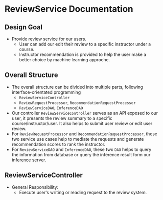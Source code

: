 # ReviewService Documentation

## Design Goal
- Provide review service for our users.
  - User can add our edit their review to a specific instructor under a course.
  - Instructor recommendation is provided to help the user make a better choice by machine learning approche.

## Overall Structure
- The overall structure can be divided into multiple parts, following interface-orientated programming
  - `ReviewServiceController`
  - `ReviewRequestProcessor`, `RecommendationRequestProcessor`
  - `ReviewServiceDAO`, `InferenceDAO`
- Our controller `ReviewServiceController` serves as an API exposed to our user, it presents the review summary to a specific course/instructor/user. It also helps to submit user review or edit user review.
- For `ReviewRequestProcessor` and `RecommendationRequestProcessor`, these two service use cases help to mediate the requests and generate recommendation scores to rank the instructor.
- For `ReviewServiceDAO` and `InferenceDAO`, these two `DAO` helps to query the information from database or query the inference result form our inference server. 

## ReviewServiceController
- General Responsibility:
    - Execute user's writing or reading request to the review system.  
    

